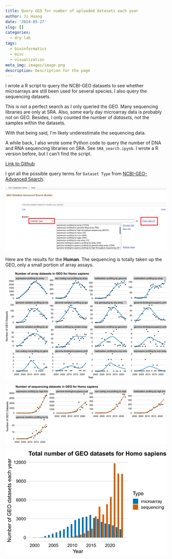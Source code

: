 ```yaml
---
title: Query GEO for number of uploaded datasets each year
author: Ji Huang
date: '2024-05-27'
slug: []
categories:
  - dry lab
tags:
  - bioinformatics
  - misc
  - visualization
meta_img: images/image.png
description: Description for the page
---
```



I wrote a R script to query the NCBI-GEO datasets to see whether microarrays are still been used for several species. I also query the sequencing datasets.

This is not a perfect search as I only queried the GEO. Many sequencing libraries are only at SRA. Also, some early day microarray data is probably not on GEO. Besides, I only counted the number of *datasets*, not the samples within the datasets.

With that being said, I'm likely underestimate the sequencing data. 

A while back, I also wrote some Python code to query the number of DNA and RNA sequencing libraries on SRA. See `SRA_search.ipynb`. I wrote a R version before, but I can't find the script.

[Link to Github](https://github.com/timedreamer/NCBI_GEO_search/)

I got all the possible query terms for `Dataset Type` from [NCBI-GEO-Advanced Search](https://www.ncbi.nlm.nih.gov/gds/advanced).

![](images/p0.png)

Here are the results for the **Human**. The sequencing is totally taken up the GEO, only a small portion of array assays.

![](images/p1.png)

![](images/p2.png)

![](images/p3.png)